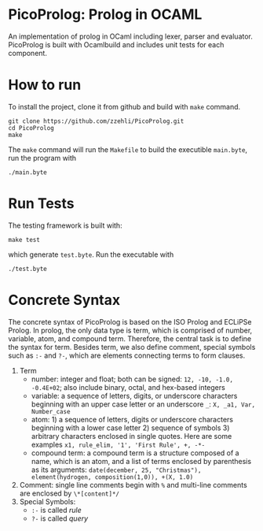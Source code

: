 # PicoProlog: Prolog in OCAML
An implementation of prolog in OCaml including lexer, parser and evaluator. PicoProlog is built with Ocamlbuild and includes unit tests for each component.

# How to run
To install the project, clone it from github and build with `make` command. 
```
git clone https://github.com/zzehli/PicoProlog.git
cd PicoProlog
make
```
The `make` command will run the `Makefile` to build the executible `main.byte`, run the program with
```
./main.byte
```

# Run Tests
The testing framework is built with:
```
make test
```
which generate `test.byte`. Run the executable with
```
./test.byte
```

# Concrete Syntax
The concrete syntax of PicoProlog is based on the ISO Prolog and ECLiPSe Prolog. In prolog, the only data type is term, which is comprised of number, variable, atom, and compound term. Therefore, the central task is to define the syntax for term. Besides term, we also define comment, special symbols such as `:-` and `?-`, which are elements connecting terms to form clauses.

1. Term
	- number: integer and float; both can be signed: `12, -10, -1.0, -0.4E+02`; also include binary, octal, and hex-based integers
	- variable: a sequence of letters, digits, or underscore characters beginning with an upper case letter or an underscore `_`: `X, _a1, Var, Number_case`
	- atom: 1) a sequence of letters, digits or underscore characters beginning with a lower case letter 2) sequence of symbols 3) arbitrary characters enclosed in single quotes. Here are some examples `x1, rule_elim, '1', 'First Rule', +, -*-`
	- compound term: a compound term is a structure composed of a name, which is an atom, and a list of terms enclosed by parenthesis as its arguments: `date(december, 25, "Christmas"), element(hydrogen, composition(1,0)), +(X, 1.0)`
2. Comment: single line comments begin with `%` and multi-line comments are enclosed by `\*[content]*/`
3. Special Symbols: 
	- `:-` is called *rule*
	- `?-` is called *query*

